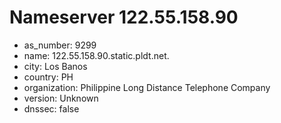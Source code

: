 # Nameserver 122.55.158.90

* as_number: 9299
* name: 122.55.158.90.static.pldt.net.
* city: Los Banos
* country: PH
* organization: Philippine Long Distance Telephone Company
* version: Unknown
* dnssec: false
